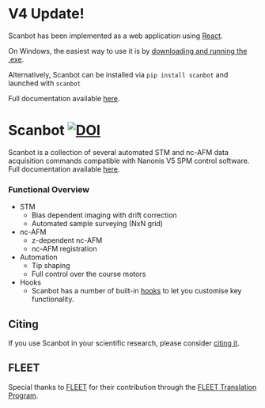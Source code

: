 # V4 Update!
Scanbot has been implemented as a web application using [React](https://react.dev/).
    
On Windows, the easiest way to use it is by [downloading and running the .exe](https://firebasestorage.googleapis.com/v0/b/scanbot-46390.appspot.com/o/scanbot-react%2Fscanbot_V4.2.zip?alt=media&token=f4136859-1fc8-42c6-b254-14c92f434e05).

Alternatively, Scanbot can be installed via ```pip install scanbot``` and launched with ```scanbot```
    
Full documentation available [here](https://new-horizons-spm.github.io/scanbot/web-app/).

# Scanbot       [![DOI](https://zenodo.org/badge/487719232.svg)](https://zenodo.org/badge/latestdoi/487719232)

Scanbot is a collection of several automated STM and nc-AFM data acquisition commands compatible with Nanonis V5 SPM control software.
Full documentation available [here](https://new-horizons-spm.github.io/scanbot/).

### Functional Overview
* STM
    - Bias dependent imaging with drift correction
    - Automated sample surveying (NxN grid)
* nc-AFM
    - z-dependent nc-AFM
    - nc-AFM registration
* Automation
    - Tip shaping
    - Full control over the course motors
* Hooks
    - Scanbot has a number of built-in [hooks](https://new-horizons-spm.github.io/scanbot/hooks/) to let you customise key functionality.

## Citing

If you use Scanbot in your scientific research, please consider [citing it](https://zenodo.org/badge/latestdoi/487719232).

## FLEET
Special thanks to [FLEET](https://www.fleet.org.au/) for their contribution through the [FLEET Translation Program](https://www.fleet.org.au/translation/#:~:text=A%20new%20FLEET%20program%20provides,translation%20skills%20in%20Centre%20membership.).
